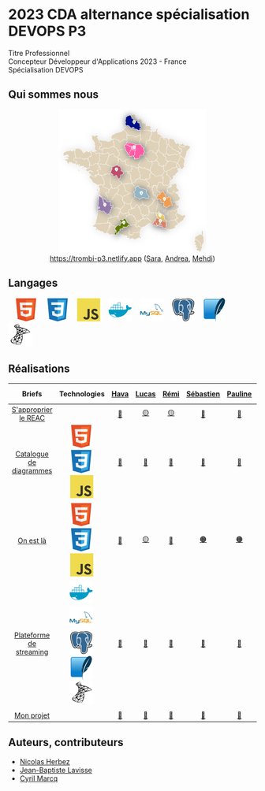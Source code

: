 # 2023 CDA alternance spécialisation DEVOPS P3

Titre Professionnel  
Concepteur Développeur d'Applications 2023 - France  
Spécialisation DEVOPS

## Qui sommes nous

<figure>
    <div align="center">
        <a href="https://trombi-p3.netlify.app">
            <img src="./profile/img/map-p3.png" alt="map-p3.png" style="width: 300px !important;">
        </a>
    </div>
    <div align="center">
        <figcaption><a href="https://trombi-p3.netlify.app" align="center">https://trombi-p3.netlify.app</a> (<a href="https://github.com/Sara-Dona">Sara</a>, <a href="https://github.com/Andrealpz">Andrea</a>, <a href="https://github.com/FlexCodeur">Mehdi</a>)</figcaption>
    </div>
</figure>

## Langages

&nbsp;&nbsp;
![img_html](./profile/img/html.svg)
&nbsp;&nbsp;
![img_css](./profile/img/css.svg)
&nbsp;&nbsp;
![img_javascript](./profile/img/javascript.svg)
&nbsp;&nbsp;
![img_docker](./profile/img/docker.svg)
&nbsp;&nbsp;
![img_mysql](./profile/img/mysql.svg)
&nbsp;&nbsp;
![img_postgresql](./profile/img/postgresql.svg)
&nbsp;&nbsp;
![img_sqlite](./profile/img/sqlite.svg)
&nbsp;&nbsp;
![img_microsoftsqlserver](./profile/img/microsoftsqlserver.svg)

## Réalisations

| Briefs | Technologies | <a href="https://github.com/Havakii">Hava</a> | <a href="https://github.com/Kalsak15">Lucas</a> | <a href="https://github.com/rbufnoir">Rémi</a> | <a href="https://github.com/sebcriado">Sébastien</a> | <a href="https://github.com/PaulineCurt">Pauline</a> | <a href="https://github.com/Sara-Dona">Sara</a> | <a href="https://github.com/arnaudfl">Arnaud</a> | <a href="https://github.com/AurelienGEORGES">Aurélien</a> | <a href="https://github.com/KAYA-SMAIN">Smaïn</a> | <a href="https://github.com/Andrealpz">Andrea</a> | <a href="https://github.com/MikeZek">Michael</a> | <a href="https://github.com/mikaocko">Magali Kimberly</a> | <a href="https://github.com/ali-moussaev">Ali</a> | <a href="https://github.com/FlexCodeur">Mehdi</a> | <a href="https://github.com/FlexCodeur">Nelli</a> | <a href="https://github.com/ColasCitron">Nicolas</a> | <a href="https://github.com/alanzarli">Alan</a> |
| :----: | :----: | :----: | :----: | :----: | :----: | :----: | :----: | :----: | :----: | :----: | :----: | :----: | :----: | :----: | :----: | :----: | :----: | :----: |
| [S'approprier le REAC](https://github.com/2023-cda-alt-devops-p3/reac) |  | <a href="https://github.com/2023-cda-alt-devops-p3/reac-hb">🔵</a> | <a href="https://github.com/2023-cda-alt-devops-p3/reac-lb">🟡</a> | <a href="https://github.com/2023-cda-alt-devops-p3/reac-rb">🟡</a> | <a href="https://github.com/2023-cda-alt-devops-p3/reac-sc">🔴</a> | <a href="https://github.com/2023-cda-alt-devops-p3/reac-pc">🔗</a> | <a href="https://github.com/2023-cda-alt-devops-p3/reac-sd">⚪</a> | <a href="https://github.com/2023-cda-alt-devops-p3/reac-af">⚪</a> | <a href="https://github.com/2023-cda-alt-devops-p3/reac-ag">⚪</a> | <a href="https://github.com/2023-cda-alt-devops-p3/reac-sk">🔵</a> | <a href="https://github.com/2023-cda-alt-devops-p3/reac-al">🔵</a> | <a href="https://github.com/2023-cda-alt-devops-p3/reac-mz">🟠</a> | <a href="https://github.com/2023-cda-alt-devops-p3/reac-mkm">🟠</a> | <a href="https://github.com/2023-cda-alt-devops-p3/reac-am">🟠</a> | <a href="https://github.com/2023-cda-alt-devops-p3/reac-mr">🟡</a> | <a href="https://github.com/2023-cda-alt-devops-p3/reac-ntm">🔴</a> | <a href="https://github.com/2023-cda-alt-devops-p3/reac-nt">⚪</a> | <a href="https://github.com/2023-cda-alt-devops-p3/reac-az">🔴</a> |
| [Catalogue de diagrammes](https://github.com/2023-cda-alt-devops-p3/catalog) | ![img_html](./profile/img/html.svg)&nbsp;![img_css](./profile/img/css.svg)&nbsp;![img_javascript](./profile/img/javascript.svg) | <a href="https://github.com/2023-cda-alt-devops-p3/catalog-hb">🔗</a> | <a href="https://github.com/2023-cda-alt-devops-p3/catalog-lb">🔗</a> | <a href="https://github.com/2023-cda-alt-devops-p3/catalog-rb">🔗</a> | <a href="https://github.com/2023-cda-alt-devops-p3/catalog-sc">🔗</a> | <a href="https://github.com/2023-cda-alt-devops-p3/catalog-pc">🔗</a> | <a href="https://github.com/2023-cda-alt-devops-p3/catalog-sd">🔗</a> | <a href="https://github.com/2023-cda-alt-devops-p3/catalog-af">🔗</a> | <a href="https://github.com/2023-cda-alt-devops-p3/catalog-ag">🔗</a> | <a href="https://github.com/2023-cda-alt-devops-p3/catalog-sk">🔗</a> | <a href="https://github.com/2023-cda-alt-devops-p3/catalog-al">🔗</a> | <a href="https://github.com/2023-cda-alt-devops-p3/catalog-mz">🔗</a> | <a href="https://github.com/2023-cda-alt-devops-p3/catalog-mkm">🔗</a> | <a href="https://github.com/2023-cda-alt-devops-p3/catalog-am">🔗</a> | <a href="https://github.com/2023-cda-alt-devops-p3/catalog-mr">🔗</a> | <a href="https://github.com/2023-cda-alt-devops-p3/catalog-ntm">🔗</a> | <a href="https://github.com/2023-cda-alt-devops-p3/catalog-nt">🔗</a> | <a href="https://github.com/2023-cda-alt-devops-p3/catalog-az">🔗</a> |
| [On est là](https://github.com/2023-cda-alt-devops-p3/trombi) | ![img_html](./profile/img/html.svg)&nbsp;![img_css](./profile/img/css.svg)&nbsp;![img_javascript](./profile/img/javascript.svg) | <a href="https://github.com/2023-cda-alt-devops-p3/trombi-hb">🔴</a> | <a href="https://github.com/2023-cda-alt-devops-p3/trombi-lb">🟡</a> | <a href="https://github.com/2023-cda-alt-devops-p3/trombi-rb">🔵</a> | <a href="https://github.com/2023-cda-alt-devops-p3/trombi-ag">🟠</a> | <a href="https://github.com/2023-cda-alt-devops-p3/trombi-pc">🟠</a> | <a href="https://github.com/2023-cda-alt-devops-p3/trombi-mr">🟤</a> | <a href="https://github.com/2023-cda-alt-devops-p3/trombi-am">🟢</a> | <a href="https://github.com/2023-cda-alt-devops-p3/trombi-ag">🟠</a> | <a href="https://github.com/2023-cda-alt-devops-p3/trombi-sk">⚪</a> | <a href="https://github.com/2023-cda-alt-devops-p3/trombi-mr">🟤</a> | <a href="https://github.com/2023-cda-alt-devops-p3/trombi-lb">🟡</a> | <a href="https://github.com/2023-cda-alt-devops-p3/trombi-hb">🔴</a> | <a href="https://github.com/2023-cda-alt-devops-p3/trombi-am">🟢</a> | <a href="https://github.com/2023-cda-alt-devops-p3/trombi-mr">🟤</a> | <a href="https://github.com/2023-cda-alt-devops-p3/trombi-ntm">🔗</a> | <a href="https://github.com/2023-cda-alt-devops-p3/trombi-rb">🔵</a> | <a href="https://github.com/2023-cda-alt-devops-p3/trombi-sk">⚪</a> |
| [Plateforme de streaming](https://github.com/2023-cda-alt-devops-p3/streaming) | ![img_docker](./profile/img/docker.svg)&nbsp;![img_mysql](./profile/img/mysql.svg)&nbsp;![img_postgresql](./profile/img/postgresql.svg)&nbsp;![img_sqlite](./profile/img/sqlite.svg)&nbsp;![img_microsoftsqlserver](./profile/img/microsoftsqlserver.svg) | <a href="https://github.com/2023-cda-alt-devops-p3/streaming-hb">🔗</a> | <a href="https://github.com/2023-cda-alt-devops-p3/streaming-lb">🔗</a> | <a href="https://github.com/2023-cda-alt-devops-p3/streaming-rb">🔗</a> | <a href="https://github.com/2023-cda-alt-devops-p3/streaming-sc">🔗</a> | <a href="https://github.com/2023-cda-alt-devops-p3/streaming-pc">🔗</a> | <a href="https://github.com/2023-cda-alt-devops-p3/streaming-sd">🔗</a> | <a href="https://github.com/2023-cda-alt-devops-p3/streaming-af">🔗</a> | <a href="https://github.com/2023-cda-alt-devops-p3/streaming-ag">🔗</a> | <a href="https://github.com/2023-cda-alt-devops-p3/streaming-sk">🔗</a> | <a href="https://github.com/2023-cda-alt-devops-p3/streaming-al">🔗</a> | <a href="https://github.com/2023-cda-alt-devops-p3/streaming-mz">🔗</a> | <a href="https://github.com/2023-cda-alt-devops-p3/streaming-mkm">🔗</a> | <a href="https://github.com/2023-cda-alt-devops-p3/streaming-am">🔗</a> | <a href="https://github.com/2023-cda-alt-devops-p3/streaming-mr">🔗</a> | <a href="https://github.com/2023-cda-alt-devops-p3/streaming-ntm">🔗</a> | <a href="https://github.com/2023-cda-alt-devops-p3/streaming-nt">🔗</a> | <a href="https://github.com/2023-cda-alt-devops-p3/streaming-az">🔗</a> |
|   |   |   |   |   |   |   |   |   |   |   |   |   |   |   |   |   |   |   |
| [Mon projet](https://github.com/2023-cda-alt-devops-p3/my-project) |   | <a href="https://github.com/2023-cda-alt-devops-p3/my-project-hb">🔗</a> | <a href="https://github.com/2023-cda-alt-devops-p3/my-project-lb">🔗</a> | <a href="https://github.com/2023-cda-alt-devops-p3/my-project-rb">🔗</a> | <a href="https://github.com/2023-cda-alt-devops-p3/my-project-sc">🔗</a> | <a href="https://github.com/2023-cda-alt-devops-p3/my-project-pc">🔗</a> | <a href="https://github.com/2023-cda-alt-devops-p3/my-project-sd">🔗</a> | <a href="https://github.com/2023-cda-alt-devops-p3/my-project-af">🔗</a> | <a href="https://github.com/2023-cda-alt-devops-p3/my-project-ag">🔗</a> | <a href="https://github.com/2023-cda-alt-devops-p3/my-project-sk">🔗</a> | <a href="https://github.com/2023-cda-alt-devops-p3/my-project-al">🔗</a> | <a href="https://github.com/2023-cda-alt-devops-p3/my-project-mz">🔗</a> | <a href="https://github.com/2023-cda-alt-devops-p3/my-project-mkm">🔗</a> | <a href="https://github.com/2023-cda-alt-devops-p3/my-project-am">🔗</a> | <a href="https://github.com/2023-cda-alt-devops-p3/my-project-mr">🔗</a> | <a href="https://github.com/2023-cda-alt-devops-p3/my-project-ntm">🔗</a> | <a href="https://github.com/2023-cda-alt-devops-p3/my-project-nt">🔗</a> | <a href="https://github.com/2023-cda-alt-devops-p3/my-project-az">🔗</a> |

## Auteurs, contributeurs

* [Nicolas Herbez](https://github.com/nicolas-herbez)
* [Jean-Baptiste Lavisse](https://github.com/jblavisse)
* [Cyril Marcq](https://github.com/CyrilMarcq)
